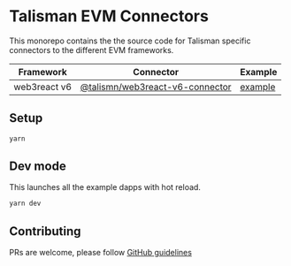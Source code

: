 # Talisman EVM Connectors

This monorepo contains the the source code for Talisman specific connectors to the different EVM frameworks.

| Framework    | Connector                                                                   | Example                                           |
| ------------ | --------------------------------------------------------------------------- | ------------------------------------------------- |
| web3react v6 | [@talismn/web3react-v6-connector](./packages/web3react-v6-connector#readme) | [example](./packages/web3react-v6-example#readme) |

## Setup

```bash
yarn
```

## Dev mode

This launches all the example dapps with hot reload.

```bash
yarn dev
```

## Contributing

PRs are welcome, please follow [GitHub guidelines](https://docs.github.com/en/get-started/quickstart/contributing-to-projects)
